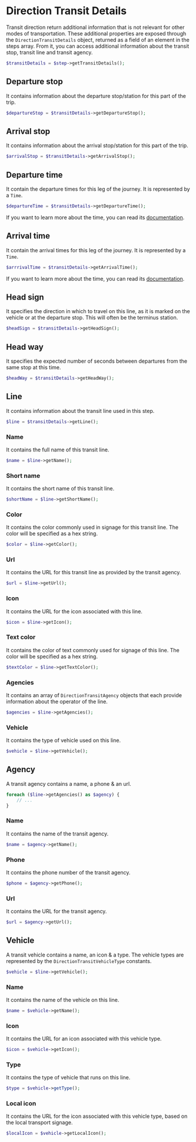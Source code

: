 # Direction Transit Details

Transit direction return additional information that is not relevant for other modes of transportation. These 
additional properties are exposed through the `DirectionTransitDetails` object, returned as a field of an element in 
the steps array. From it, you can access additional information about the transit stop, transit line and transit 
agency.

``` php
$transitDetails = $step->getTransitDetails();
```

## Departure stop

It contains information about the departure stop/station for this part of the trip.

``` php
$departureStop = $transitDetails->getDepartureStop();
```

## Arrival stop

It contains information about the arrival stop/station for this part of the trip.

``` php
$arrivalStop = $transitDetails->getArrivalStop();
```

## Departure time

It contain the departure times for this leg of the journey. It is represented by a `Time`.

``` php
$departureTime = $transitDetails->getDepartureTime();
```

If you want to learn more about the time, you can read its [documentation](/docs/service/base/time.md).

## Arrival time

It contain the arrival times for this leg of the journey. It is represented by a `Time`.

``` php
$arrrivalTime = $transitDetails->getArrivalTime();
```

If you want to learn more about the time, you can read its [documentation](/docs/service/base/time.md).

## Head sign

It specifies the direction in which to travel on this line, as it is marked on the vehicle or at the departure stop. 
This will often be the terminus station.

``` php
$headSign = $transitDetails->getHeadSign();
```

## Head way

It specifies the expected number of seconds between departures from the same stop at this time.

``` php
$headWay = $transitDetails->getHeadWay();
```

## Line

It contains information about the transit line used in this step.

``` php
$line = $transitDetails->getLine();
```

### Name

It contains the full name of this transit line.

``` php
$name = $line->getName();
```

### Short name

It contains the short name of this transit line.

``` php
$shortName = $line->getShortName();
```

### Color

It contains the color commonly used in signage for this transit line. The color will be specified as a hex string.

``` php
$color = $line->getColor();
```

### Url

It contains the URL for this transit line as provided by the transit agency.

``` php
$url = $line->getUrl();
```

### Icon

It contains the URL for the icon associated with this line.

``` php
$icon = $line->getIcon();
```

### Text color

It contains the color of text commonly used for signage of this line. The color will be specified as a hex string.

``` php
$textColor = $line->getTextColor();
```

### Agencies

It contains an array of `DirectionTransitAgency` objects that each provide information about the operator of the line.

``` php
$agencies = $line->getAgencies();
```

### Vehicle

It contains the type of vehicle used on this line.

``` php
$vehicle = $line->getVehicle();
```

## Agency

A transit agency contains a name, a phone & an url.

``` php
foreach ($line->getAgencies() as $agency) {
    // ...
}
```

### Name

It contains the name of the transit agency.

``` php
$name = $agency->getName();
```

### Phone

It contains the phone number of the transit agency.

``` php
$phone = $agency->getPhone();
```

### Url

It contains the URL for the transit agency.

``` php
$url = $agency->getUrl();
```

## Vehicle

A transit vehicle contains a name, an icon & a type. The vehicle types are represented by the 
`DirectionTransitVehicleType` constants.

``` php
$vehicle = $line->getVehicle();
```

### Name

It contains the name of the vehicle on this line.

``` php
$name = $vehicle->getName();
```

### Icon

It contains the URL for an icon associated with this vehicle type.

``` php
$icon = $vehicle->getIcon();
```

### Type

It contains the type of vehicle that runs on this line.

``` php
$type = $vehicle->getType();
```

### Local icon

It  contains the URL for the icon associated with this vehicle type, based on the local transport signage.

``` php
$localIcon = $vehicle->getLocalIcon();
```
